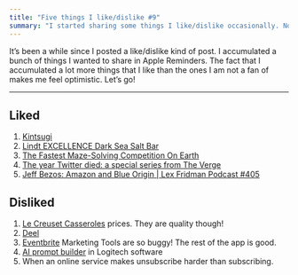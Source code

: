 ```yaml
---
title: "Five things I like/dislike #9"
summary: "I started sharing some things I like/dislike occasionally. No particular schedule and no limitation about the stuff I write about —  I am just having fun sharing some cool shit with you all!"
---
```


It’s been a while since I posted a like/dislike kind of post. I accumulated a bunch of things I wanted to share in Apple Reminders. The fact that I accumulated a lot more things that I like than the ones I am not a fan of makes me feel optimistic. Let’s go!

---

## Liked

1. [Kintsugi](https://en.wikipedia.org/wiki/Kintsugi)
1. [Lindt EXCELLENCE Dark Sea Salt Bar](https://www.lindt.co.uk/lindt-excellence-dark-sea-salt-bar-100g)
1. [The Fastest Maze-Solving Competition On Earth](https://youtu.be/ZMQbHMgK2rw)
1. [The year Twitter died: a special series from The Verge](https://www.theverge.com/c/23972308/twitter-x-death-tweets-history-elon-musk)
1. [Jeff Bezos: Amazon and Blue Origin | Lex Fridman Podcast #405](https://youtu.be/DcWqzZ3I2cY)

## Disliked

1. [Le Creuset Casseroles](https://www.lecreuset.co.uk/en_GB/c/cooking-and-baking/cooking/casseroles) prices. They are quality though!
1. [Deel](https://www.deel.com)
1. [Eventbrite](https://www.eventbrite.co.uk) Marketing Tools are so buggy! The rest of the app is good.
1. [AI prompt builder](https://www.logitech.com/en-us/software/logi-ai-prompt-builder.html) in Logitech software
1. When an online service makes unsubscribe harder than subscribing.
